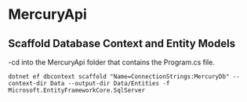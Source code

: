 # MercuryApi

## Scaffold Database Context and Entity Models
-cd into the MercuryApi folder that contains the Program.cs file.
```
dotnet ef dbcontext scaffold "Name=ConnectionStrings:MercuryDb" --context-dir Data --output-dir Data/Entities -f Microsoft.EntityFrameworkCore.SqlServer
```